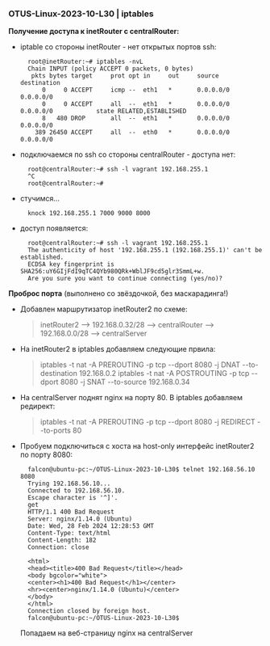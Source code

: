### OTUS-Linux-2023-10-L30 | iptables

**Получение доступа к inetRouter с centralRouter:**  

- iptable со стороны inetRouter - нет открытых портов ssh:

		root@inetRouter:~# iptables -nvL
		Chain INPUT (policy ACCEPT 0 packets, 0 bytes)
		 pkts bytes target     prot opt in     out     source               destination         
		    0     0 ACCEPT     icmp --  eth1   *       0.0.0.0/0            0.0.0.0/0           
		    0     0 ACCEPT     all  --  eth1   *       0.0.0.0/0            0.0.0.0/0            state RELATED,ESTABLISHED
		    8   480 DROP       all  --  eth1   *       0.0.0.0/0            0.0.0.0/0           
		  389 26450 ACCEPT     all  --  eth0   *       0.0.0.0/0            0.0.0.0/0           

- подключаемся по ssh со стороны centralRouter - доступа нет: 

		root@centralRouter:~# ssh -l vagrant 192.168.255.1
		^C
		root@centralRouter:~# 

- стучимся...

		knock 192.168.255.1 7000 9000 8000  

- доступ появляется:  

		root@centralRouter:~# ssh -l vagrant 192.168.255.1
		The authenticity of host '192.168.255.1 (192.168.255.1)' can't be established.
		ECDSA key fingerprint is SHA256:uY6GIjFdI9qTC4QYb980QRk+WblJF9cd5glr3SmmL+w.
		Are you sure you want to continue connecting (yes/no)? 

**Проброс порта** (выполнено со звёздочкой, без маскарадинга!)

- Добавлен маршрутизатор inetRouter2 по схеме:  
	> inetRouter2 --> 192.168.0.32/28 --> centralRouter --> 192.168.0.0/28 --> centralServer

- На inetRouter2 в iptables добавляем следующие првила:  
	> iptables -t nat -A PREROUTING -p tcp --dport 8080 -j DNAT --to-destination 192.168.0.2
	> iptables -t nat -A POSTROUTING -p tcp --dport 8080 -j SNAT --to-source 192.168.0.34

- На centralServer поднят nginx на порту 80. В iptables добавляем редирект:
	> iptables -t nat -A PREROUTING -p tcp --dport 8080 -j REDIRECT --to-ports 80

- Пробуем подключиться с хоста на host-only интерфейс inetRouter2 по порту 8080:
	
		falcon@ubuntu-pc:~/OTUS-Linux-2023-10-L30$ telnet 192.168.56.10 8080
		Trying 192.168.56.10...
		Connected to 192.168.56.10.
		Escape character is '^]'.
		get
		HTTP/1.1 400 Bad Request
		Server: nginx/1.14.0 (Ubuntu)
		Date: Wed, 28 Feb 2024 12:28:53 GMT
		Content-Type: text/html
		Content-Length: 182
		Connection: close
		
		<html>
		<head><title>400 Bad Request</title></head>
		<body bgcolor="white">
		<center><h1>400 Bad Request</h1></center>
		<hr><center>nginx/1.14.0 (Ubuntu)</center>
		</body>
		</html>
		Connection closed by foreign host.
		falcon@ubuntu-pc:~/OTUS-Linux-2023-10-L30$

	Попадаем на веб-страницу nginx на centralServer

